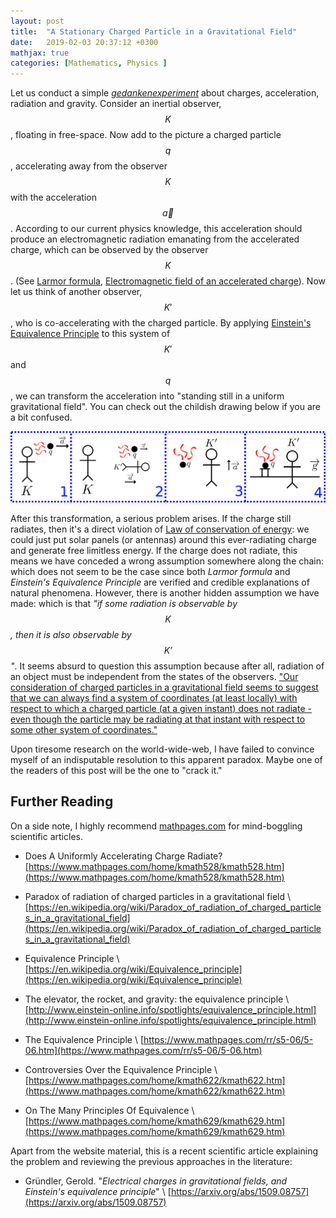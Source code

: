 ```yaml
---
layout: post
title:  "A Stationary Charged Particle in a Gravitational Field"
date:   2019-02-03 20:37:12 +0300
mathjax: true
categories: [Mathematics, Physics ]
---
```

Let us conduct a simple [_gedankenexperiment_](https://www.britannica.com/science/Gedankenexperiment) about charges, acceleration, radiation and gravity. Consider an inertial observer, $$K$$, floating in free-space. Now add to the picture a charged particle $$q$$, accelerating away from the observer $$K$$ with the acceleration $$\overrightarrow{a}$$. According to our current physics knowledge, this acceleration should produce an electromagnetic radiation emanating from the accelerated charge, which can be observed by the observer $$K$$. (See [Larmor formula](https://en.wikipedia.org/wiki/Larmor_formula), [Electromagnetic field of an accelerated charge](http://www.tapir.caltech.edu/~teviet/Waves/empulse.html)). Now let us think of another observer, $$K'$$, who is co-accelerating with the charged particle. By applying [Einstein's Equivalence Principle](http://www.einstein-online.info/spotlights/equivalence_principle.html) to this system of $$K'$$ and $$q$$, we can transform the acceleration into "standing still in a uniform gravitational field". You can check out the childish drawing below if you are a bit confused.

![](/assets/2019-02-03-a-stationary-charged-particle-in-a-gravitational-field/rel0.png)

After this transformation, a serious problem arises. If the charge still radiates, then it's a direct violation of [Law of conservation of energy](http://www.nyu.edu/classes/tuckerman/adv.chem/lectures/lecture_2/node4.html): we could just put solar panels (or antennas) around this ever-radiating charge and generate free limitless energy. If the charge does not radiate, this means we have conceded a wrong assumption somewhere along the chain: which does not seem to be the case since both _Larmor formula_ and _Einstein's Equivalence Principle_ are verified and credible explanations of natural phenomena. However, there is another hidden assumption we have made: which is that _"if some radiation is observable by $$K$$, then it is also observable by $$K'$$"_. It seems absurd to question this assumption because after all, radiation of an object must be independent from the states of the observers. ["Our consideration of charged particles in a gravitational field seems to suggest that we can always find a system of coordinates (at least locally) with respect to which a charged particle (at a given instant) does not radiate - even though the particle may be radiating at that instant with respect to some other system of coordinates."](https://www.mathpages.com/home/kmath528/kmath528.htm)

Upon tiresome research on the world-wide-web, I have failed to convince myself of an indisputable resolution to this apparent paradox. Maybe one of the readers of this post will be the one to "crack it."

## Further Reading

On a side note, I highly recommend [mathpages.com](https://www.mathpages.com) for mind-boggling scientific articles.

* Does A Uniformly Accelerating Charge Radiate? [https://www.mathpages.com/home/kmath528/kmath528.htm](https://www.mathpages.com/home/kmath528/kmath528.htm)

* Paradox of radiation of charged particles in a gravitational field \\
[https://en.wikipedia.org/wiki/Paradox_of_radiation_of_charged_particles_in_a_gravitational_field](https://en.wikipedia.org/wiki/Paradox_of_radiation_of_charged_particles_in_a_gravitational_field)


* Equivalence Principle \\
[https://en.wikipedia.org/wiki/Equivalence_principle](https://en.wikipedia.org/wiki/Equivalence_principle)

* The elevator, the rocket, and gravity: the equivalence principle \\
[http://www.einstein-online.info/spotlights/equivalence_principle.html](http://www.einstein-online.info/spotlights/equivalence_principle.html)


* The Equivalence Principle \\
[https://www.mathpages.com/rr/s5-06/5-06.htm](https://www.mathpages.com/rr/s5-06/5-06.htm)

* Controversies Over the Equivalence Principle \\
[https://www.mathpages.com/home/kmath622/kmath622.htm](https://www.mathpages.com/home/kmath622/kmath622.htm)

* On The Many Principles Of Equivalence \\
[https://www.mathpages.com/home/kmath629/kmath629.htm](https://www.mathpages.com/home/kmath629/kmath629.htm)

Apart from the website material, this is a recent scientific article explaining the problem and reviewing the previous approaches in the literature:

* Gründler, Gerold. "_Electrical charges in gravitational fields, and Einstein's equivalence principle_" \\
[https://arxiv.org/abs/1509.08757](https://arxiv.org/abs/1509.08757)

